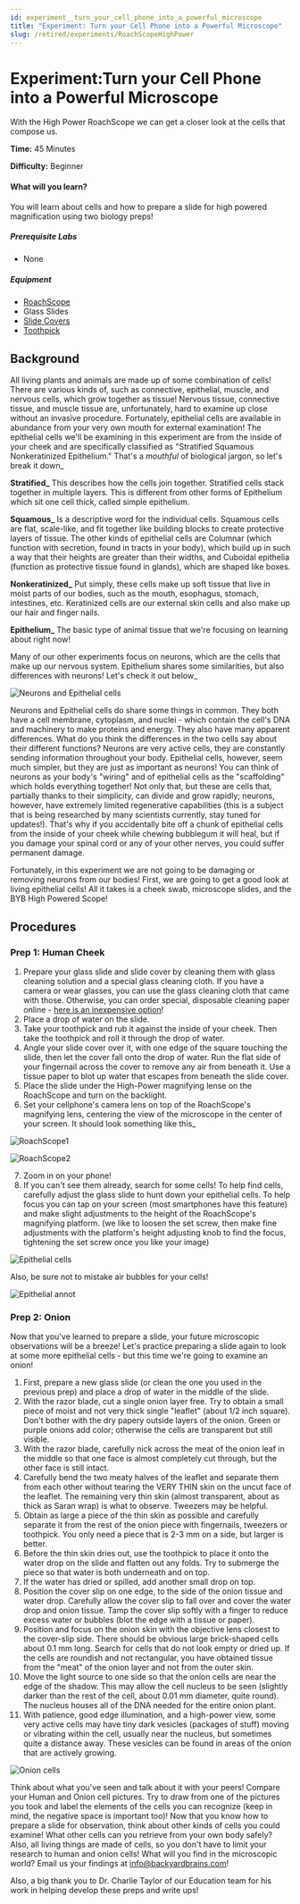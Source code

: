 ```yaml
---
id: experiment__turn_your_cell_phone_into_a_powerful_microscope
title: "Experiment: Turn your Cell Phone into a Powerful Microscope"
slug: /retired/experiments/RoachScopeHighPower
---
```


# Experiment:Turn your Cell Phone into a Powerful Microscope

With the High Power RoachScope we can get a closer look at the cells that
compose us.

**Time:**  45 Minutes

**Difficulty:**   Beginner

#### What will you learn?

You will learn about cells and how to prepare a slide for high powered
magnification using two biology preps!

##### Prerequisite Labs

  * None

##### Equipment

* [RoachScope](https://backyardbrains.com/products/RoachScope)
* Glass Slides
* [Slide Covers](https://www.amazon.com/Blank-Microscope-Slides-Square-Cover/dp/B002OS6D9I)
* [Toothpick](https://www.amazon.com/Farberware-5080422-Classic-Toothpicks-300-Count/dp/B005D6G7U8/ref=sr_1_6?ie=UTF8&qid=1397592626&sr=8-6&keywords=toothpick)

## Background

All living plants and animals are made up of some combination of cells! There
are various kinds of, such as connective, epithelial, muscle, and nervous
cells, which grow together as tissue! Nervous tissue, connective tissue, and
muscle tissue are, unfortunately, hard to examine up close without an invasive
procedure. Fortunately, epithelial cells are available in abundance from your
very own mouth for external examination! The epithelial cells we'll be
examining in this experiment are from the inside of your cheek and are
specifically classified as "Stratified Squamous Nonkeratinized Epithelium."
That's a _mouthful_ of biological jargon, so let's break it down_

**Stratified_** This describes how the cells join together. Stratified cells
stack together in multiple layers. This is different from other forms of
Epithelium which sit one cell thick, called simple epithelium.

**Squamous_** Is a descriptive word for the individual cells. Squamous cells
are flat, scale-like, and fit together like building blocks to create
protective layers of tissue. The other kinds of epithelial cells are Columnar
(which function with secretion, found in tracts in your body), which build up
in such a way that their heights are greater than their widths, and Cuboidal
epithelia (function as protective tissue found in glands), which are shaped
like boxes.

**Nonkeratinized_** Put simply, these cells make up soft tissue that live in
moist parts of our bodies, such as the mouth, esophagus, stomach, intestines,
etc. Keratinized cells are our external skin cells and also make up our hair
and finger nails.

**Epithelium_** The basic type of animal tissue that we're focusing on
learning about right now!

Many of our other experiments focus on neurons, which are the cells that make
up our nervous system. Epithelium shares some similarities, but also
differences with neurons! Let's check it out below_

![Neurons and Epithelial cells](./img/neuronepithelial.png)

Neurons and Epithelial cells do share some things in common. They both have a
cell membrane, cytoplasm, and nuclei - which contain the cell's DNA and
machinery to make proteins and energy. They also have many apparent
differences. What do you think the differences in the two cells say about
their different functions? Neurons are very active cells, they are constantly
sending information throughout your body. Epithelial cells, however, seem much
simpler, but they are just as important as neurons! You can think of neurons
as your body's "wiring" and of epithelial cells as the "scaffolding" which
holds everything together! Not only that, but these are cells that, partially
thanks to their simplicity, can divide and grow rapidly; neurons, however,
have extremely limited regenerative capabilities (this is a subject that is
being researched by many scientists currently, stay tuned for updates!).
That's why if you accidentally bite off a chunk of epithelial cells from the
inside of your cheek while chewing bubblegum it will heal, but if you damage
your spinal cord or any of your other nerves, you could suffer permanent
damage.

Fortunately, in this experiment we are not going to be damaging or removing
neurons from our bodies! First, we are going to get a good look at living
epithelial cells! All it takes is a cheek swab, microscope slides, and the BYB
High Powered Scope!

## Procedures

### Prep 1: Human Cheek

  1. Prepare your glass slide and slide cover by cleaning them with glass cleaning solution and a special glass cleaning cloth. If you have a camera or wear glasses, you can use the glass cleaning cloth that came with those. Otherwise, you can order special, disposable cleaning paper online - [here is an inexpensive option](https://www.amazon.com/OMAX-Sheets-Microscope-Camera-Cleaning/dp/B00A84NJ1U/ref=sr_1_3?ie=UTF8&qid=1399309334&sr=8-3&keywords=microscope+cleaning+kit)! 
  2. Place a drop of water on the slide. 
  3. Take your toothpick and rub it against the inside of your cheek. Then take the toothpick and roll it through the drop of water. 
  4. Angle your slide cover over it, with one edge of the square touching the slide, then let the cover fall onto the drop of water. Run the flat side of your fingernail across the cover to remove any air from beneath it. Use a tissue paper to blot up water that escapes from beneath the slide cover. 
  5. Place the slide under the High-Power magnifying lense on the RoachScope and turn on the backlight. 
  6. Set your cellphone's camera lens on top of the RoachScope's magnifying lens, centering the view of the microscope in the center of your screen. It should look something like this_ 


![RoachScope1](./img/RoachScope1.jpg)

![RoachScope2](./img/RoachScope2.jpg)

  7. Zoom in on your phone! 
  8. If you can't see them already, search for some cells! To help find cells, carefully adjust the glass slide to hunt down your epithelial cells. To help focus you can tap on your screen (most smartphones have this feature) and make slight adjustments to the height of the RoachScope's magnifying platform. (we like to loosen the set screw, then make fine adjustments with the platform's height adjusting knob to find the focus, tightening the set screw once you like your image) 

![Epithelial cells](./img/epithelial_cells.jpg)

Also, be sure not to mistake air bubbles for your cells!

![Epithelial annot](./img/epithelial_annot.jpg)

### Prep 2: Onion

Now that you've learned to prepare a slide, your future microscopic
observations will be a breeze! Let's practice preparing a slide again to look
at some more epithelial cells - but this time we're going to examine an onion!

  1. First, prepare a new glass slide (or clean the one you used in the previous prep) and place a drop of water in the middle of the slide. 
  2. With the razor blade, cut a single onion layer free. Try to obtain a small piece of moist and not very thick single "leaflet" (about 1/2 inch square). Don't bother with the dry papery outside layers of the onion. Green or purple onions add color; otherwise the cells are transparent but still visible. 
  3. With the razor blade, carefully nick across the meat of the onion leaf in the middle so that one face is almost completely cut through, but the other face is still intact. 
  4. Carefully bend the two meaty halves of the leaflet and separate them from each other without tearing the VERY THIN skin on the uncut face of the leaflet. The remaining very thin skin (almost transparent, about as thick as Saran wrap) is what to observe. Tweezers may be helpful. 
  5. Obtain as large a piece of the thin skin as possible and carefully separate it from the rest of the onion piece with fingernails, tweezers or toothpick. You only need a piece that is 2-3 mm on a side, but larger is better. 
  6. Before the thin skin dries out, use the toothpick to place it onto the water drop on the slide and flatten out any folds. Try to submerge the piece so that water is both underneath and on top. 
  7. If the water has dried or spilled, add another small drop on top. 
  8. Position the cover slip on one edge, to the side of the onion tissue and water drop. Carefully allow the cover slip to fall over and cover the water drop and onion tissue. Tamp the cover slip softly with a finger to reduce excess water or bubbles (blot the edge with a tissue or paper). 
  9. Position and focus on the onion skin with the objective lens closest to the cover-slip side. There should be obvious large brick-shaped cells about 0.1 mm long. Search for cells that do not look empty or dried up. If the cells are roundish and not rectangular, you have obtained tissue from the "meat" of the onion layer and not from the outer skin. 
  10. Move the light source to one side so that the onion cells are near the edge of the shadow. This may allow the cell nucleus to be seen (slightly darker than the rest of the cell, about 0.01 mm diameter, quite round). The nucleus houses all of the DNA needed for the entire onion plant. 
  11. With patience, good edge illumination, and a high-power view, some very active cells may have tiny dark vesicles (packages of stuff) moving or vibrating within the cell, usually near the nucleus, but sometimes quite a distance away. These vesicles can be found in areas of the onion that are actively growing. 

![Onion cells](./img/onion_cells.jpg)

Think about what you've seen and talk about it with your peers! Compare your
Human and Onion cell pictures. Try to draw from one of the pictures you took
and label the elements of the cells you can recognize (keep in mind, the
negative space is important too)! Now that you know how to prepare a slide for
observation, think about other kinds of cells you could examine! What other
cells can you retrieve from your own body safely? Also, all living things are
made of cells, so you don't have to limit your research to human and onion
cells! What will you find in the microscopic world? Email us your findings at
[info@backyardbrains.com](mailto:info@backyardbrains.com)!

Also, a big thank you to Dr. Charlie Taylor of our Education team for his work
in helping develop these preps and write ups!
